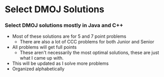 # Select DMOJ Solutions
### Select DMOJ solutions mostly in Java and C++
- Most of these solutions are for 5 and 7 point problems
  -  There are also a lot of CCC problems for both Junior and Senior
- All problems will get full points
  - These aren't necessarily the most optimal solutions, these are just what I came up with.
- This will be updated as I solve more problems
- Organized alphabetically
